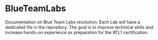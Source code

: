 # BlueTeamLabs

Documentation on Blue Team Labs resolution.
Each Lab will have a dedicated file in the repository. The goal is to improve technical skills and increase hands-on experience as preparation for the BTL1 certification.
